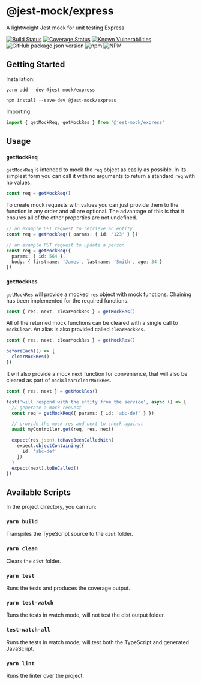# @jest-mock/express

A lightweight Jest mock for unit testing Express

[![Build Status](https://travis-ci.org/bikk-uk/jest-mock-express.svg?branch=master)](https://travis-ci.org/bikk-uk/jest-mock-express)
[![Coverage Status](https://coveralls.io/repos/github/bikk-uk/jest-mock-express/badge.svg?branch=master)](https://coveralls.io/github/bikk-uk/jest-mock-express?branch=master)
[![Known Vulnerabilities](https://snyk.io/test/github/bikk-uk/jest-mock-express/badge.svg)](https://snyk.io/test/github/bikk-uk/jest-mock-express)
![GitHub package.json version](https://img.shields.io/github/package-json/v/bikk-uk/jest-mock-express?label=github)
![npm](https://img.shields.io/npm/v/@jest-mock/express)
![NPM](https://img.shields.io/npm/l/@jest-mock/express)

## Getting Started

Installation:

`yarn add --dev @jest-mock/express`

`npm install --save-dev @jest-mock/express`

Importing:

```typescript
import { getMockReq, getMockRes } from '@jest-mock/express'
```

## Usage

### `getMockReq`

`getMockReq` is intended to mock the `req` object as easily as possible. In its simplest form you can call it with no arguments to return a standard `req` with no values.

```typescript
const req = getMockReq()
```

To create mock requests with values you can just provide them to the function in any order and all are optional. The advantage of this is that it ensures all of the other properties are not undefined.

```typescript
// an example GET request to retrieve an entity
const req = getMockReq({ params: { id: '123' } })
```

```typescript
// an example PUT request to update a person
const req = getMockReq({
  params: { id: 564 },
  body: { firstname: 'James', lastname: 'Smith', age: 34 }
})
```

### `getMockRes`

`getMockRes` will provide a mocked `res` object with mock functions. Chaining has been implemented for the required functions.

```typescript
const { res, next, clearMockRes } = getMockRes()
```

All of the returned mock functions can be cleared with a single call to `mockClear`. An alias is also provided called `clearMockRes`.

```typescript
const { res, next, clearMockRes } = getMockRes()

beforeEach(() => {
  clearMockRes()
})
```

It will also provide a mock `next` function for convenience, that will also be cleared as part of `mockClear`/`clearMockRes`.

```typescript
const { res, next } = getMockRes()

test('will respond with the entity from the service', async () => {
  // generate a mock request
  const req = getMockReq({ params: { id: 'abc-def' } })

  // provide the mock res and next to check against
  await myController.get(req, res, next)

  expect(res.json).toHaveBeenCalledWith(
    expect.objectContaining({
      id: 'abc-def'
    })
  )
  expect(next).toBeCalled()
})
```

## Available Scripts

In the project directory, you can run:

### `yarn build`

Transpiles the TypeScript source to the `dist` folder.

### `yarn clean`

Clears the `dist` folder.

### `yarn test`

Runs the tests and produces the coverage output.

### `yarn test-watch`

Runs the tests in watch mode, will not test the dist output folder.

### `test-watch-all`

Runs the tests in watch mode, will test both the TypeScript and generated JavaScript.

### `yarn lint`

Runs the linter over the project.
